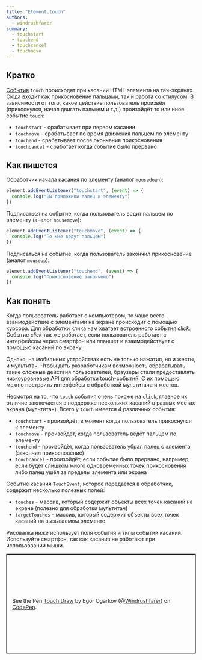 ```yaml
---
title: "Element.touch"
authors:
  - windrushfarer
summary:
  - touchstart
  - touchend
  - touchcancel
  - touchmove
---
```


## Кратко

[События](/js/doka/events/) `touch` происходят при касании HTML элемента на тач-экранах. Сюда входит как прикосновение пальцами, так и работа со стилусом. В зависимости от того, какое действие пользователь произвёл (прикоснулся, начал двигать пальцем и т.д.) произойдёт то или иное событие `touch`:

- `touchstart` - срабатывает при первом касании
- `touchmove` - срабатывает по время движения пальцем по элементу
- `touchend` - срабатывает после окончания прикосновения
- `touchcancel` - сработает когда событие было прервано

## Как пишется

Обработчик начала касания по элементу (аналог `mousedown`):

```js
element.addEventListener("touchstart", (event) => {
  console.log("Вы приложили палец к элементу")
})
```

Подписаться на событие, когда пользователь водит пальцем по элементу (аналог `mousemove`):

```js
element.addEventListener("touchmove", (event) => {
  console.log("По мне ведут пальцем")
})
```

Подписаться на событие, когда пользователь закончил прикосновение (аналог `mouseup`):

```js
element.addEventListener("touchend", (event) => {
  console.log("Прикосновение закончено")
})
```

## Как понять

Когда пользователь работает с компьютером, то чаще всего взаимодействие с элементами на экране происходит с помощью курсора. Для обработки клика нам хватает встроенного события [_click_](/js/doka/element-click/). Событие _click_ так же работает, если пользователь работает с интерфейсом через смартфон или планшет и взаимодействует с помощью касаний по экрану.

Однако, на мобильных устройствах есть не только нажатия, но и жесты, и мультитач. Чтобы дать разработчикам возможность обрабатывать такие сложные действия пользователей, браузеры стали предоставлять низкоуровневые API для обработки touch-событий. С их помощью можно построить интерфейсы с обработкой мультитача и жестов.

Несмотря на то, что `touch` события очень похоже на `click`, главное их отличие заключается в поддержке нескольких касаний в разных местах экрана (мультитач). Всего у `touch` имеется 4 различных события:

- `touchstart` - произойдёт, в момент когда пользователь прикоснулся к элементу
- `touchmove` - произойдёт, когда пользователь ведёт пальцем по элементу
- `touchend` - произойдёт, когда пользователь убрал палец с элемента (закончил прикосновение)
- `touchcancel` - произойдёт, если событие было прервано, например, если будет слишком много одновременных точек прикосновения либо палец ушёл за пределы элемента или экрана

Событие касания `TouchEvent`, которое передаётся в обработчик, содержит несколько полезных полей:

- `touches` - массив, который содержит объекты всех точек касаний на экране (полезно для обработки мультитач)
- `targetTouches` - массив, который содержит объекты всех точек касаний на вызываемом элементе

Рисовалка ниже использует поля события и типы событий касаний. Используйте смартфон, так как касания не работают при использовании мыши.

<p class="codepen" data-height="500" data-theme-id="light" data-default-tab="js,result" data-user="Windrushfarer" data-slug-hash="RwGjopb" style="height: 265px; box-sizing: border-box; display: flex; align-items: center; justify-content: center; border: 2px solid; margin: 1em 0; padding: 1em;" data-pen-title="RwGjopb">
  <span>See the Pen <a href="https://codepen.io/Windrushfarer/pen/RwGjopb">
  Touch Draw</a> by Egor Ogarkov (<a href="https://codepen.io/Windrushfarer">@Windrushfarer</a>)
  on <a href="https://codepen.io">CodePen</a>.</span>
</p>
